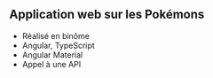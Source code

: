 ## Application web sur les Pokémons

- Réalisé en binôme
- Angular, TypeScript
- Angular Material
- Appel à une API
